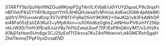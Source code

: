 $START$Y5b/QclHjnIfINZOusMKjnpPZgT4m1LXVbj6/iJ0iYUYjDguoLP9o3rqxFrnBF0st/FKs5YYAY8utgrprfYtHL8H6QHJwxaTcMVcluLAdEwUlGMr4pAbk8KiqId1rV7P0vxrokn6Uqr3V7s1PB1TrFqRaO5mY9K9W2+0wJKQ//v83FkAWhDPei48Fa05zEshZA3KuI3+y9fpKAxn+ru1OXbdbzGghxZJeNHiorPV6Jm1Y256pnbLrWX0/TmfhXfEra1LiuzVBy7IdYoZskqUIuxF70F/EsP9nQ6i/ylMT/v2JHzKs97Aj01zHsmSUm8gc3CJ25yEofTf2ikvca7KvZ4nPNtwcsrLd4GMCRxhSgqHZheTkninqTPpF0yxDvxa$END$